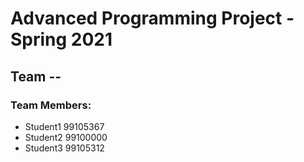 # Advanced Programming Project - Spring 2021
## Team --

### Team Members:
- Student1 99105367
- Student2 99100000
- Student3 99105312
